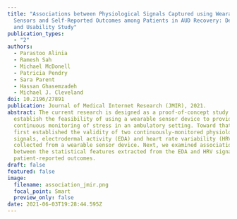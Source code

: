 ```yaml
---
title: "Associations between Physiological Signals Captured using Wearable
  Sensors and Self-Reported Outcomes among Patients in AUD Recovery: Development
  and Usability Study"
publication_types:
  - "2"
authors:
  - Parastoo Alinia
  - Ramesh Sah
  - Michael McDonell
  - Patricia Pendry
  - Sara Parent
  - Hassan Ghasemzadeh
  - Michael J. Cleveland
doi: 10.2196/27891
publication: Journal of Medical Internet Research (JMIR), 2021.
abstract: The current research is designed as a proof-of-concept study to
  establish the feasibility of using a wearable sensor device to provide
  continuous monitoring of stress in an ambulatory setting. Toward that end, we
  first established the validity of two continuously-monitored physiological
  signals, electrodermal activity (EDA) and heart rate variability (HRV),
  collected from a wearable sensor device. Next, we examined associations
  between the statistical features extracted from the EDA and HRV signals and
  patient-reported outcomes.
draft: false
featured: false
image:
  filename: association_jmir.png
  focal_point: Smart
  preview_only: false
date: 2021-06-03T19:28:44.595Z
---
```

![]()